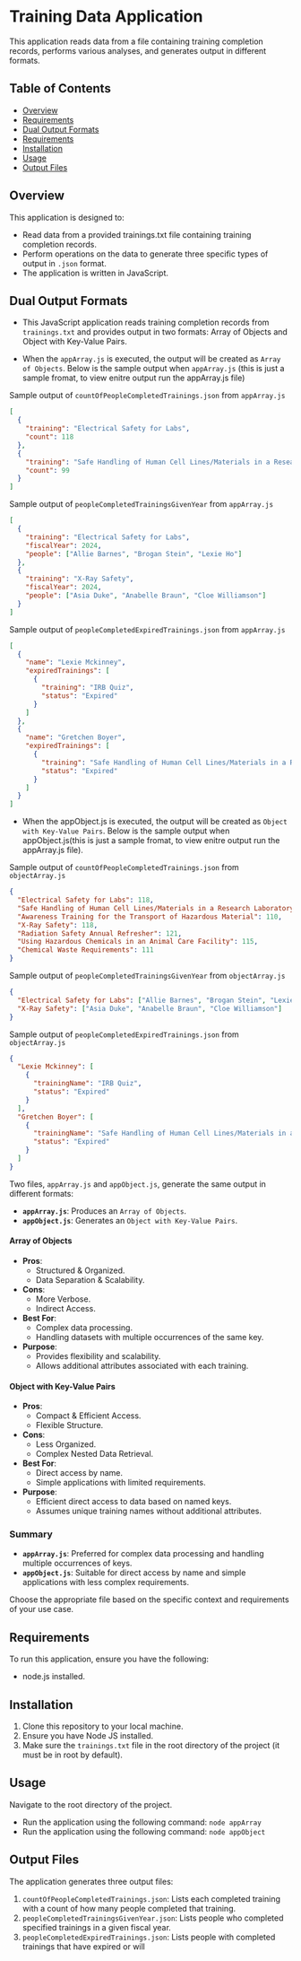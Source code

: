 # Training Data Application

This application reads data from a file containing training completion records, performs various analyses, and generates output in different formats.

## Table of Contents

- [Overview](#overview)
- [Requirements](#requirements)
- [Dual Output Formats](#dual-output-formats)
- [Requirements](#requirements)
- [Installation](#installation)
- [Usage](#usage)
- [Output Files](#output-files)

## Overview

This application is designed to:

- Read data from a provided trainings.txt file containing training completion records.
- Perform operations on the data to generate three specific types of output in `.json` format.
- The application is written in JavaScript.

## Dual Output Formats

- This JavaScript application reads training completion records from `trainings.txt` and provides output in two formats: Array of Objects and Object with Key-Value Pairs.

- When the `appArray.js` is executed, the output will be created as `Array of Objects`. Below is the sample output when `appArray.js` (this is just a sample fromat, to view enitre output run the appArray.js file)

Sample output of `countOfPeopleCompletedTrainings.json` from `appArray.js`

```json
[
  {
    "training": "Electrical Safety for Labs",
    "count": 118
  },
  {
    "training": "Safe Handling of Human Cell Lines/Materials in a Research Laboratory",
    "count": 99
  }
]
```

Sample output of `peopleCompletedTrainingsGivenYear` from `appArray.js`

```json
[
  {
    "training": "Electrical Safety for Labs",
    "fiscalYear": 2024,
    "people": ["Allie Barnes", "Brogan Stein", "Lexie Ho"]
  },
  {
    "training": "X-Ray Safety",
    "fiscalYear": 2024,
    "people": ["Asia Duke", "Anabelle Braun", "Cloe Williamson"]
  }
]
```

Sample output of `peopleCompletedExpiredTrainings.json` from `appArray.js`

```json
[
  {
    "name": "Lexie Mckinney",
    "expiredTrainings": [
      {
        "training": "IRB Quiz",
        "status": "Expired"
      }
    ]
  },
  {
    "name": "Gretchen Boyer",
    "expiredTrainings": [
      {
        "training": "Safe Handling of Human Cell Lines/Materials in a Research Laboratory",
        "status": "Expired"
      }
    ]
  }
]
```

- When the appObject.js is executed, the output will be created as `Object with Key-Value Pairs`. Below is the sample output when appObject.js(this is just a sample fromat, to view enitre output run the appArray.js file).

Sample output of `countOfPeopleCompletedTrainings.json` from `objectArray.js`

```json
{
  "Electrical Safety for Labs": 118,
  "Safe Handling of Human Cell Lines/Materials in a Research Laboratory": 99,
  "Awareness Training for the Transport of Hazardous Material": 110,
  "X-Ray Safety": 118,
  "Radiation Safety Annual Refresher": 121,
  "Using Hazardous Chemicals in an Animal Care Facility": 115,
  "Chemical Waste Requirements": 111
}
```

Sample output of `peopleCompletedTrainingsGivenYear` from `objectArray.js`

```json
{
  "Electrical Safety for Labs": ["Allie Barnes", "Brogan Stein", "Lexie Ho"],
  "X-Ray Safety": ["Asia Duke", "Anabelle Braun", "Cloe Williamson"]
}
```

Sample output of `peopleCompletedExpiredTrainings.json` from `objectArray.js`

```json
{
  "Lexie Mckinney": [
    {
      "trainingName": "IRB Quiz",
      "status": "Expired"
    }
  ],
  "Gretchen Boyer": [
    {
      "trainingName": "Safe Handling of Human Cell Lines/Materials in a Research Laboratory",
      "status": "Expired"
    }
  ]
}
```

Two files, `appArray.js` and `appObject.js`, generate the same output in different formats:

- **`appArray.js`**: Produces an `Array of Objects`.
- **`appObject.js`**: Generates an `Object with Key-Value Pairs`.

#### Array of Objects

- **Pros**:
  - Structured & Organized.
  - Data Separation & Scalability.
- **Cons**:
  - More Verbose.
  - Indirect Access.
- **Best For**:
  - Complex data processing.
  - Handling datasets with multiple occurrences of the same key.
- **Purpose**:
  - Provides flexibility and scalability.
  - Allows additional attributes associated with each training.

#### Object with Key-Value Pairs

- **Pros**:
  - Compact & Efficient Access.
  - Flexible Structure.
- **Cons**:
  - Less Organized.
  - Complex Nested Data Retrieval.
- **Best For**:
  - Direct access by name.
  - Simple applications with limited requirements.
- **Purpose**:
  - Efficient direct access to data based on named keys.
  - Assumes unique training names without additional attributes.

### Summary

- **`appArray.js`**: Preferred for complex data processing and handling multiple occurrences of keys.
- **`appObject.js`**: Suitable for direct access by name and simple applications with less complex requirements.

Choose the appropriate file based on the specific context and requirements of your use case.

## Requirements

To run this application, ensure you have the following:

- node.js installed.

## Installation

1. Clone this repository to your local machine.
2. Ensure you have Node JS installed.
3. Make sure the `trainings.txt` file in the root directory of the project (it must be in root by default).

## Usage

Navigate to the root directory of the project.

- Run the application using the following command: `node appArray`
- Run the application using the following command: `node appObject`

## Output Files

The application generates three output files:

1. `countOfPeopleCompletedTrainings.json`: Lists each completed training with a count of how many people completed that training.
2. `peopleCompletedTrainingsGivenYear.json`: Lists people who completed specified trainings in a given fiscal year.
3. `peopleCompletedExpiredTrainings.json`: Lists people with completed trainings that have expired or will
